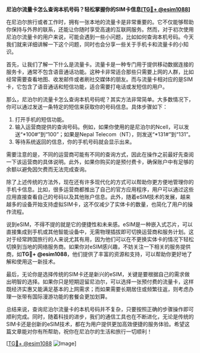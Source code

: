 **尼泊尔流量卡怎么查询本机号码？轻松掌握你的SIM卡信息[[TG💪+ @esim1088](https://t.me/s/esim1088)]**

在尼泊尔旅行或者工作时，拥有一张本地的流量卡是非常重要的。它不仅能够帮助你保持与外界的联系，还能让你随时享受高速的互联网服务。然而，对于初次使用尼泊尔流量卡的用户来说，可能会遇到一些小问题，比如如何查询本机号码。今天我们就来详细讲解一下这个问题，同时也会分享一些关于手机卡和流量卡的小知识。

首先，让我们了解一下什么是流量卡。流量卡是一种专门用于提供移动数据连接的服务卡，通常不包含语音通话功能。这种卡非常适合那些只需要上网的人群，比如经常需要查看地图、收发邮件或者刷社交媒体的朋友。而与流量卡相对应的是SIM卡，它包含了语音通话和短信功能，适合需要打电话或发短信的用户。

那么，尼泊尔的流量卡怎么查询本机号码呢？其实方法非常简单。大多数情况下，你可以通过发送一条特定的短信来获取你的号码信息。具体步骤如下：

1. 打开手机的短信功能。
2. 输入运营商提供的查询号码。例如，如果你使用的是尼泊尔的Ncell，可以发送“*100#”到“100”；如果是Nepal Telecom（NT），则发送“*131#”到“131”。
3. 等待系统返回的信息，你的手机号码就会显示出来。

需要注意的是，不同的运营商可能有不同的查询方式，因此在操作之前最好先查阅一下该运营商的具体说明。此外，如果你购买的是预付费卡，确保账户中有足够的余额以避免因欠费而无法完成查询。

除了上述传统的方法外，现在还有许多现代化的方式可以帮助你更方便地管理你的手机卡信息。比如，很多运营商都推出了自己的官方应用程序，用户可以通过这些应用直接查看自己的号码以及其他账户信息。此外，随着eSIM技术的发展，越来越多的设备开始支持虚拟SIM卡，这不仅减少了实体卡的数量，也简化了用户的操作流程。

说到eSIM，不得不提的就是它的便捷性和未来感。eSIM是一种嵌入式芯片，可以直接集成到手机或其他智能设备中，无需物理插拔即可切换运营商和服务计划。这对于经常跨国旅行的人来说尤其有用，因为他们可以在不更换实体卡的情况下轻松切换到当地的网络服务商。如果你对eSIM感兴趣，不妨关注一下相关的服务提供商，如**TG💪+ @esim1088**，他们提供了丰富的资源和支持，可以帮助你更好地了解和使用这一新技术。

最后，无论你是选择传统的SIM卡还是新兴的eSIM，关键是要根据自己的需求做出明智的选择。如果你只是短期逗留尼泊尔，可以选择一张预付费的流量卡，这样既经济实惠又能满足基本的上网需求；而如果需要长期居住或频繁往返，则考虑办理一张带有国际漫游功能的套餐会更加划算。

总结来说，查询尼泊尔流量卡的本机号码并不复杂，只要按照正确的步骤操作即可顺利完成。同时，随着科技的进步，我们的通信工具也在不断进化，无论是传统的SIM卡还是创新的eSIM技术，都在为用户提供更加高效便捷的服务体验。希望这篇文章能对你有所帮助，祝你在尼泊尔的生活和旅行一切顺利！

[[TG💪+ @esim1088](https://t.me/s/esim1088) ![Image](https://i.postimg.cc/4NQfJmqS/Snipaste-2025-05-13-00-14-12.png)]